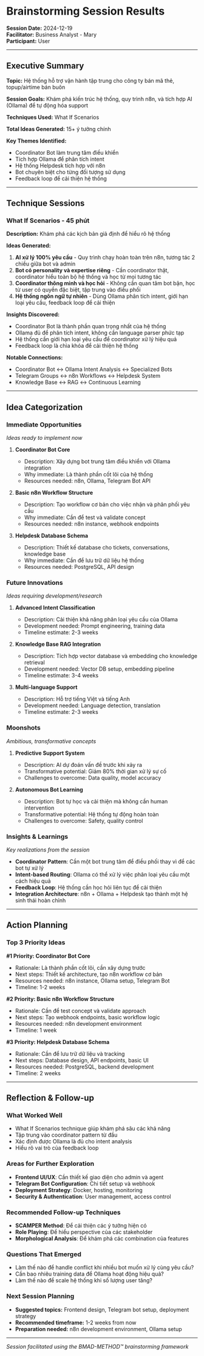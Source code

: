 # Brainstorming Session Results

**Session Date:** 2024-12-19  
**Facilitator:** Business Analyst - Mary  
**Participant:** User

---

## Executive Summary

**Topic:** Hệ thống hỗ trợ vận hành tập trung cho công ty bán mã thẻ, topup/airtime bán buôn

**Session Goals:** Khám phá kiến trúc hệ thống, quy trình n8n, và tích hợp AI (Ollama) để tự động hóa support

**Techniques Used:** What If Scenarios

**Total Ideas Generated:** 15+ ý tưởng chính

**Key Themes Identified:**
- Coordinator Bot làm trung tâm điều khiển
- Tích hợp Ollama để phân tích intent
- Hệ thống Helpdesk tích hợp với n8n
- Bot chuyên biệt cho từng đối tượng sử dụng
- Feedback loop để cải thiện hệ thống

---

## Technique Sessions

### What If Scenarios - 45 phút

**Description:** Khám phá các kịch bản giả định để hiểu rõ hệ thống

**Ideas Generated:**
1. **AI xử lý 100% yêu cầu** - Quy trình chạy hoàn toàn trên n8n, tương tác 2 chiều giữa bot và admin
2. **Bot có personality và expertise riêng** - Cần coordinator thật, coordinator hiểu toàn bộ hệ thống và học từ mọi tương tác
3. **Coordinator thông minh và học hỏi** - Không cần quan tâm bot bận, học từ user có quyền đặc biệt, tập trung vào điều phối
4. **Hệ thống ngôn ngữ tự nhiên** - Dùng Ollama phân tích intent, giới hạn loại yêu cầu, feedback loop để cải thiện

**Insights Discovered:**
- Coordinator Bot là thành phần quan trọng nhất của hệ thống
- Ollama đủ để phân tích intent, không cần language parser phức tạp
- Hệ thống cần giới hạn loại yêu cầu để coordinator xử lý hiệu quả
- Feedback loop là chìa khóa để cải thiện hệ thống

**Notable Connections:**
- Coordinator Bot ↔ Ollama Intent Analysis ↔ Specialized Bots
- Telegram Groups ↔ n8n Workflows ↔ Helpdesk System
- Knowledge Base ↔ RAG ↔ Continuous Learning

---

## Idea Categorization

### Immediate Opportunities
*Ideas ready to implement now*

1. **Coordinator Bot Core**
   - Description: Xây dựng bot trung tâm điều khiển với Ollama integration
   - Why immediate: Là thành phần cốt lõi của hệ thống
   - Resources needed: n8n, Ollama, Telegram Bot API

2. **Basic n8n Workflow Structure**
   - Description: Tạo workflow cơ bản cho việc nhận và phân phối yêu cầu
   - Why immediate: Cần để test và validate concept
   - Resources needed: n8n instance, webhook endpoints

3. **Helpdesk Database Schema**
   - Description: Thiết kế database cho tickets, conversations, knowledge base
   - Why immediate: Cần để lưu trữ dữ liệu hệ thống
   - Resources needed: PostgreSQL, API design

### Future Innovations
*Ideas requiring development/research*

1. **Advanced Intent Classification**
   - Description: Cải thiện khả năng phân loại yêu cầu của Ollama
   - Development needed: Prompt engineering, training data
   - Timeline estimate: 2-3 weeks

2. **Knowledge Base RAG Integration**
   - Description: Tích hợp vector database và embedding cho knowledge retrieval
   - Development needed: Vector DB setup, embedding pipeline
   - Timeline estimate: 3-4 weeks

3. **Multi-language Support**
   - Description: Hỗ trợ tiếng Việt và tiếng Anh
   - Development needed: Language detection, translation
   - Timeline estimate: 2-3 weeks

### Moonshots
*Ambitious, transformative concepts*

1. **Predictive Support System**
   - Description: AI dự đoán vấn đề trước khi xảy ra
   - Transformative potential: Giảm 80% thời gian xử lý sự cố
   - Challenges to overcome: Data quality, model accuracy

2. **Autonomous Bot Learning**
   - Description: Bot tự học và cải thiện mà không cần human intervention
   - Transformative potential: Hệ thống tự động hoàn toàn
   - Challenges to overcome: Safety, quality control

### Insights & Learnings
*Key realizations from the session*

- **Coordinator Pattern**: Cần một bot trung tâm để điều phối thay vì để các bot tự xử lý
- **Intent-based Routing**: Ollama có thể xử lý việc phân loại yêu cầu một cách hiệu quả
- **Feedback Loop**: Hệ thống cần học hỏi liên tục để cải thiện
- **Integration Architecture**: n8n + Ollama + Helpdesk tạo thành một hệ sinh thái hoàn chỉnh

---

## Action Planning

### Top 3 Priority Ideas

**#1 Priority: Coordinator Bot Core**
- Rationale: Là thành phần cốt lõi, cần xây dựng trước
- Next steps: Thiết kế architecture, tạo n8n workflow cơ bản
- Resources needed: n8n instance, Ollama setup, Telegram Bot
- Timeline: 1-2 weeks

**#2 Priority: Basic n8n Workflow Structure**
- Rationale: Cần để test concept và validate approach
- Next steps: Tạo webhook endpoints, basic workflow logic
- Resources needed: n8n development environment
- Timeline: 1 week

**#3 Priority: Helpdesk Database Schema**
- Rationale: Cần để lưu trữ dữ liệu và tracking
- Next steps: Database design, API endpoints, basic UI
- Resources needed: PostgreSQL, backend development
- Timeline: 2 weeks

---

## Reflection & Follow-up

### What Worked Well
- What If Scenarios technique giúp khám phá sâu các khả năng
- Tập trung vào coordinator pattern từ đầu
- Xác định được Ollama là đủ cho intent analysis
- Hiểu rõ vai trò của feedback loop

### Areas for Further Exploration
- **Frontend UI/UX**: Cần thiết kế giao diện cho admin và agent
- **Telegram Bot Configuration**: Chi tiết setup và webhook
- **Deployment Strategy**: Docker, hosting, monitoring
- **Security & Authentication**: User management, access control

### Recommended Follow-up Techniques
- **SCAMPER Method**: Để cải thiện các ý tưởng hiện có
- **Role Playing**: Để hiểu perspective của các stakeholder
- **Morphological Analysis**: Để khám phá các combination của features

### Questions That Emerged
- Làm thế nào để handle conflict khi nhiều bot muốn xử lý cùng yêu cầu?
- Cần bao nhiêu training data để Ollama hoạt động hiệu quả?
- Làm thế nào để scale hệ thống khi số lượng user tăng?

### Next Session Planning
- **Suggested topics:** Frontend design, Telegram bot setup, deployment strategy
- **Recommended timeframe:** 1-2 weeks from now
- **Preparation needed:** n8n development environment, Ollama setup

---

*Session facilitated using the BMAD-METHOD™ brainstorming framework*
